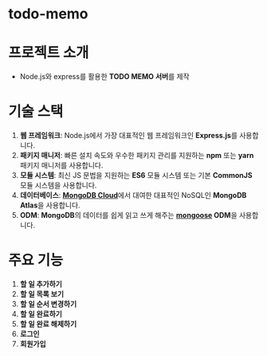# todo-memo

# 프로젝트 소개
- Node.js와 express를 활용한 **TODO MEMO 서버**를 제작

# 기술 스택
1. **웹 프레임워크**: Node.js에서 가장 대표적인 웹 프레임워크인 **Express.js**를 사용합니다.
2. **패키지 매니저**: 빠른 설치 속도와 우수한 패키지 관리를 지원하는 **npm** 또는 **yarn** 패키지 매니저를 사용합니다.
3. **모듈 시스템**: 최신 JS 문법을 지원하는 **ES6** 모듈 시스템 또는 기본 **CommonJS** 모듈 시스템을 사용합니다.
4. **데이터베이스**: [**MongoDB Cloud**](https://www.mongodb.com/products/platform/cloud)에서 대여한 대표적인 NoSQL인 **MongoDB Atlas**을 사용합니다.
5. **ODM**: **MongoDB**의 데이터를 쉽게 읽고 쓰게 해주는 **[mongoose](https://mongoosejs.com/docs/guide.html) ODM**을 사용합니다.
   
# 주요 기능
1. **할 일 추가하기**
2. **할 일 목록 보기**
3. **할 일 순서 변경하기**
4. **할 일 완료하기**
5. **할 일 완료 해제하기**
6. **로그인**
7. **회원가입**
